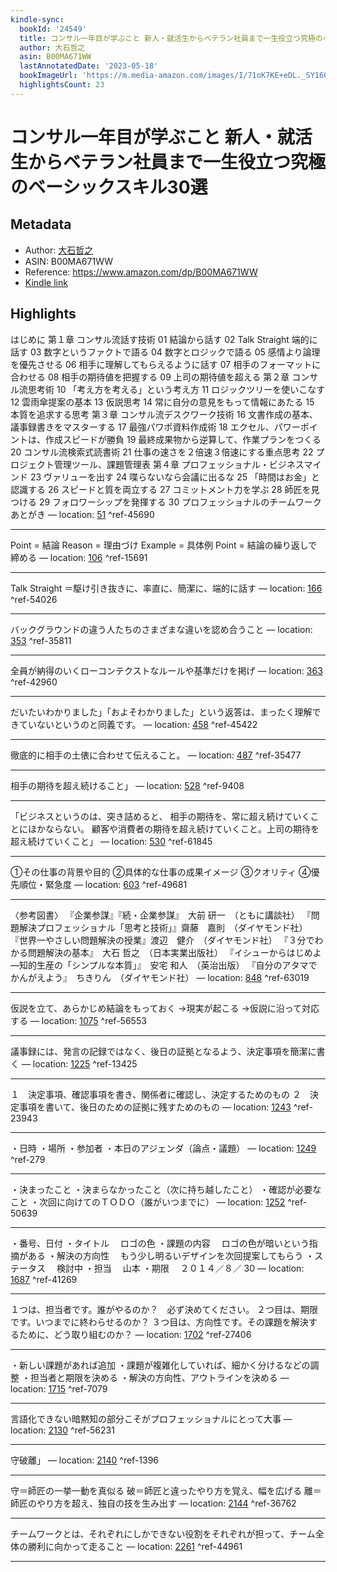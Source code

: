 ```yaml
---
kindle-sync:
  bookId: '24549'
  title: コンサル一年目が学ぶこと 新人・就活生からベテラン社員まで一生役立つ究極のベーシックスキル30選
  author: 大石哲之
  asin: B00MA671WW
  lastAnnotatedDate: '2023-05-18'
  bookImageUrl: 'https://m.media-amazon.com/images/I/71oK7KE+eDL._SY160.jpg'
  highlightsCount: 23
---
```

# コンサル一年目が学ぶこと 新人・就活生からベテラン社員まで一生役立つ究極のベーシックスキル30選
## Metadata
* Author: [大石哲之](https://www.amazon.comundefined)
* ASIN: B00MA671WW
* Reference: https://www.amazon.com/dp/B00MA671WW
* [Kindle link](kindle://book?action=open&asin=B00MA671WW)

## Highlights
はじめに 第１章 コンサル流話す技術 01 結論から話す 02 Talk Straight 端的に話す 03 数字というファクトで語る 04 数字とロジックで語る 05 感情より論理を優先させる 06 相手に理解してもらえるように話す 07 相手のフォーマットに合わせる 08 相手の期待値を把握する 09 上司の期待値を超える 第２章 コンサル流思考術 10 「考え方を考える」という考え方 11 ロジックツリーを使いこなす 12 雲雨傘提案の基本 13 仮説思考 14 常に自分の意見をもって情報にあたる 15 本質を追求する思考 第３章 コンサル流デスクワーク技術 16 文書作成の基本、議事録書きをマスターする 17 最強パワポ資料作成術 18 エクセル、パワーポイントは、作成スピードが勝負 19 最終成果物から逆算して、作業プランをつくる 20 コンサル流検索式読書術 21 仕事の速さを２倍速３倍速にする重点思考 22 プロジェクト管理ツール、課題管理表 第４章 プロフェッショナル・ビジネスマインド 23 ヴァリューを出す 24 喋らないなら会議に出るな 25 「時間はお金」と認識する 26 スピードと質を両立する 27 コミットメント力を学ぶ 28 師匠を見つける 29 フォロワーシップを発揮する 30 プロフェッショナルのチームワーク あとがき — location: [51](kindle://book?action=open&asin=B00MA671WW&location=51) ^ref-45690

---
Point = 結論 Reason = 理由づけ Example = 具体例 Point = 結論の繰り返しで締める — location: [106](kindle://book?action=open&asin=B00MA671WW&location=106) ^ref-15691

---
Talk Straight ＝駆け引き抜きに、率直に、簡潔に、端的に話す — location: [166](kindle://book?action=open&asin=B00MA671WW&location=166) ^ref-54026

---
バックグラウンドの違う人たちのさまざまな違いを認め合うこと — location: [353](kindle://book?action=open&asin=B00MA671WW&location=353) ^ref-35811

---
全員が納得のいくローコンテクストなルールや基準だけを掲げ — location: [363](kindle://book?action=open&asin=B00MA671WW&location=363) ^ref-42960

---
だいたいわかりました」「およそわかりました」という返答は、まったく理解できていないというのと同義です。 — location: [458](kindle://book?action=open&asin=B00MA671WW&location=458) ^ref-45422

---
徹底的に相手の土俵に合わせて伝えること。 — location: [487](kindle://book?action=open&asin=B00MA671WW&location=487) ^ref-35477

---
相手の期待を超え続けること」 — location: [528](kindle://book?action=open&asin=B00MA671WW&location=528) ^ref-9408

---
「ビジネスというのは、突き詰めると、 相手の期待を、常に超え続けていくことにほかならない。 顧客や消費者の期待を超え続けていくこと。上司の期待を超え続けていくこと」 — location: [530](kindle://book?action=open&asin=B00MA671WW&location=530) ^ref-61845

---
①その仕事の背景や目的 ②具体的な仕事の成果イメージ ③クオリティ ④優先順位・緊急度 — location: [603](kindle://book?action=open&asin=B00MA671WW&location=603) ^ref-49681

---
〈参考図書〉 『企業参謀』『続・企業参謀』　大前 研一　（ともに講談社） 『問題解決プロフェッショナル「思考と技術」』齋藤　嘉則　（ダイヤモンド社） 『世界一やさしい問題解決の授業』渡辺　健介　（ダイヤモンド社） 『３分でわかる問題解決の基本』　大石 哲之　（日本実業出版社） 『イシューからはじめよ―知的生産の「シンプルな本質」』　安宅 和人　（英治出版） 『自分のアタマでかんがえよう』　ちきりん　（ダイヤモンド社） — location: [848](kindle://book?action=open&asin=B00MA671WW&location=848) ^ref-63019

---
仮説を立て、あらかじめ結論をもっておく →現実が起こる →仮説に沿って対応する — location: [1075](kindle://book?action=open&asin=B00MA671WW&location=1075) ^ref-56553

---
議事録には、発言の記録ではなく、後日の証拠となるよう、決定事項を簡潔に書く — location: [1225](kindle://book?action=open&asin=B00MA671WW&location=1225) ^ref-13425

---
１　決定事項、確認事項を書き、関係者に確認し、決定するためのもの ２　決定事項を書いて、後日のための証拠に残すためのもの — location: [1243](kindle://book?action=open&asin=B00MA671WW&location=1243) ^ref-23943

---
・日時 ・場所 ・参加者 ・本日のアジェンダ（論点・議題） — location: [1249](kindle://book?action=open&asin=B00MA671WW&location=1249) ^ref-279

---
・決まったこと ・決まらなかったこと（次に持ち越したこと） ・確認が必要なこと ・次回に向けてのＴＯＤＯ（誰がいつまでに） — location: [1252](kindle://book?action=open&asin=B00MA671WW&location=1252) ^ref-50639

---
・番号、日付 ・タイトル 　ロゴの色 ・課題の内容 　ロゴの色が暗いという指摘がある ・解決の方向性 　もう少し明るいデザインを次回提案してもらう ・ステータス 　検討中 ・担当 　山本 ・期限 　２０１４／８／ 30 — location: [1687](kindle://book?action=open&asin=B00MA671WW&location=1687) ^ref-41269

---
１つは、担当者です。誰がやるのか？　必ず決めてください。 ２つ目は、期限です。いつまでに終わらせるのか？ ３つ目は、方向性です。その課題を解決するために、どう取り組むのか？ — location: [1702](kindle://book?action=open&asin=B00MA671WW&location=1702) ^ref-27406

---
・新しい課題があれば追加 ・課題が複雑化していれば、細かく分けるなどの調整 ・担当者と期限を決める ・解決の方向性、アウトラインを決める — location: [1715](kindle://book?action=open&asin=B00MA671WW&location=1715) ^ref-7079

---
言語化できない暗黙知の部分こそがプロフェッショナルにとって大事 — location: [2130](kindle://book?action=open&asin=B00MA671WW&location=2130) ^ref-56231

---
守破離」 — location: [2140](kindle://book?action=open&asin=B00MA671WW&location=2140) ^ref-1396

---
守＝師匠の一挙一動を真似る 破＝師匠と違ったやり方を覚え、幅を広げる 離＝師匠のやり方を超え、独自の技を生み出す — location: [2144](kindle://book?action=open&asin=B00MA671WW&location=2144) ^ref-36762

---
チームワークとは、それぞれにしかできない役割をそれぞれが担って、チーム全体の勝利に向かって走ること — location: [2261](kindle://book?action=open&asin=B00MA671WW&location=2261) ^ref-44961

---
